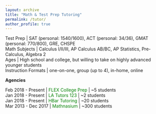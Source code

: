 ```yaml
---
layout: archive
title: "Math & Test Prep Tutoring"
permalink: /tutor/
author_profile: true
---
```


Test Prep | SAT (personal: 1540/1600), ACT (personal: 34/36), GMAT (personal: 770/800), GRE, CHSPE  
Math Subjects | Calculus I/II/III, AP Calculus AB/BC, AP Statistics, Pre-Calculus, Algebra 2  
Ages | High school and college, but willing to take on highly advanced younger students  
Instruction Formats | one-on-one, group (up to 4), in-home, online

<b>Agencies</b>

Feb 2018 - Present | <font color="green">FLEX College Prep</font> | ~5 students  
Jan 2018 - Present | <font color="green">LA Tutors 123</font> | ~2 students  
Jan 2018 - Present | <font color="green">HBar Tutoring</font> | ~20 students  
Mar 2013 - Dec 2017 | <font color="green">Mathnasium</font> | ~300 students
